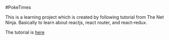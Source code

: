 #PokeTimes

This is a learning project which is created by following tutorial from The Net Ninja. Basically to learn about reactjs, react router, and react-redux.

The tutorial is [here](https://www.youtube.com/playlist?list=PL4cUxeGkcC9ij8CfkAY2RAGb-tmkNwQHG)
